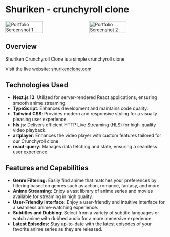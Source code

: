 # Shuriken - crunchyroll clone


<div style="display: flex; justify-content: space-between;">
    <img src="https://scontent.fceb2-2.fna.fbcdn.net/v/t1.15752-9/385366101_152333571236391_6448183953304001496_n.png?_nc_cat=102&ccb=1-7&_nc_sid=ae9488&_nc_eui2=AeGQxGTV-4cE5jYzjL390QePJ3H2XAHtDz8ncfZcAe0PP3jNlCz9cd4gTtFLkok5XDWQDtThHIBe9DXx8xEIa-TC&_nc_ohc=PHOJrnhAZxsAX9LMgbL&_nc_ht=scontent.fceb2-2.fna&oh=03_AdQox6oo2xyjxsRA4ej4Jlh1g4qt8eWxT2cn27F_t7rS_w&oe=654B9D25" alt="Portfolio Screenshot 1" width="48%">
    <img src="https://scontent.fcrk4-1.fna.fbcdn.net/v/t1.15752-9/386890676_1079598033080030_8811431689580522246_n.png?_nc_cat=111&ccb=1-7&_nc_sid=ae9488&_nc_eui2=AeFczfqbQlGbLLWOp-5xrNK3Lghgv4SSuaAuCGC_hJK5oEoSMn_f7MjOWYrfue43QdXkZmy8cd_ZVw-figs_a6Um&_nc_ohc=SiDAHjnfnlgAX-OfGZa&_nc_ht=scontent.fcrk4-1.fna&oh=03_AdS9MFe1kLhThUmmn-Mv2sgzsqkBslzd850Fo58yQLS6Zg&oe=654B709E" alt="Portfolio Screenshot 2" width="48%">
</div>

## Overview

Shuriken Crunchyroll Clone is a simple crunchyroll clone

Visit the live website: [shurikenclone.com](https://shuriken.vercel.app)

## Technologies Used

- **Next.js 13**: Utilized for server-rendered React applications, ensuring smooth anime streaming.
- **TypeScript**: Enhances development and maintains code quality.
- **Tailwind CSS**: Provides modern and responsive styling for a visually pleasing user experience.
- **hls.js**: Delivers efficient HTTP Live Streaming (HLS) for high-quality video playback.
- **artplayer**: Enhances the video player with custom features tailored for our Crunchyroll clone.
- **react-query**: Manages data fetching and state, ensuring a seamless user experience.

## Features and Capabilities

- **Genre Filtering:** Easily find anime that matches your preferences by filtering based on genres such as action, romance, fantasy, and more.
- **Anime Streaming:** Enjoy a vast library of anime series and movies available for streaming in high quality.
- **User-Friendly Interface:** Enjoy a user-friendly and intuitive interface for a seamless anime-watching experience.
- **Subtitles and Dubbing:** Select from a variety of subtitle languages or watch anime with dubbed audio for a more immersive experience.
- **Latest Episodes:** Stay up-to-date with the latest episodes of your favorite anime series as they are released.
